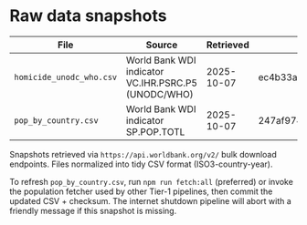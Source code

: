 # Raw data snapshots

| File | Source | Retrieved | SHA256 |
| --- | --- | --- | --- |
| `homicide_unodc_who.csv` | World Bank WDI indicator VC.IHR.PSRC.P5 (UNODC/WHO) | 2025-10-07 | ec4b33a74b85f0da1eb5211075b9ac5e5a244bd5185e43ba182e69f47edc8f60 |
| `pop_by_country.csv` | World Bank WDI indicator SP.POP.TOTL | 2025-10-07 | 247af97455f864f515432d1e3e36956294520547f00d1d7d3f23ffbc33d29b40 |

Snapshots retrieved via `https://api.worldbank.org/v2/` bulk download endpoints. Files normalized into tidy CSV format (ISO3-country-year).

To refresh `pop_by_country.csv`, run `npm run fetch:all` (preferred) or invoke the population fetcher used by other Tier-1 pipelines, then commit the updated CSV + checksum. The internet shutdown pipeline will abort with a friendly message if this snapshot is missing.

